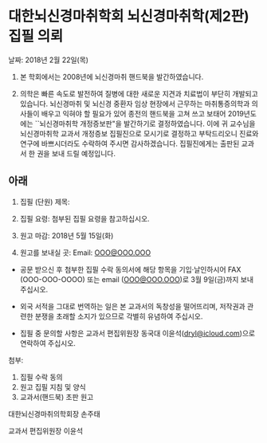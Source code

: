 # 대한뇌신경마취학회 뇌신경마취학(제2판) 집필 의뢰

날짜: 2018년 2월 22일(목)


1. 본 학회에서는 2008년에 뇌신경마취 핸드북을 발간하였습니다.

2. 의학은 빠른 속도로 발전하여 질병에 대한 새로운 지견과 치료법이 부단히 개발되고 있습니다. 뇌신경마취 및 뇌신경 중환자 임상 현장에서 근무하는 마취통증의학과 의사들이 배우고 익혀야 할 필요가 있어 종전의 핸드북을 고쳐 쓰고 보태어 2019년도에는 ``뇌신경마취학 개정증보판"을 발간하기로 결정하였습니다. 이에 귀 교수님을 뇌신경마취학 교과서 개정증보 집필진으로 모시기로 결정하고 부탁드리오니 진료와 연구에 바쁘시더라도 수락하여 주시면 감사하겠습니다. 집필진에게는 출판된 교과서 한 권을 보내 드릴 예정입니다. 


## 아래

1. 집필 (단원) 제목: 

2. 집필 요령: 첨부된 집필 요령을 참고하십시오.

3. 원고 마감: 2018년 5월 15일(화)

4. 원고를 보내실 곳: Email: OOO@OOO.OOO


* 공문 받으신 후 첨부한 집필 수락 동의서에 해당 항목을 기입·날인하시어 FAX (OOO-OOO-OOOO) 또는 email (OOO@OOO.OOO)로 3월 9일(금)까지 보내 주십시오.

* 외국 서적을 그대로 번역하는 일은 본 교과서의 독창성을 떨어뜨리며, 저작권과 관련한 분쟁을 초래할 소지가 있으므로 각별히 유념하여 주십시오.

* 집필 중 문의할 사항은 교과서 편집위원장 동국대 이윤석(dryl@icloud.com)으로 연락하여 주십시오.


첨부:  
1. 집필 수락 동의
2. 원고 집필 지침 및 양식
3. 교과서(핸드북) 초판 원고


대한뇌신경마취의학회장 손주태

교과서 편집위원장 이윤석 

	 